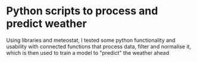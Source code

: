 # Python scripts to process and predict weather
Using libraries and meteostat, I tested some python functionality and usability with connected functions that process data, filter and normalise it, which is then used to train a model to "predict" the weather ahead
